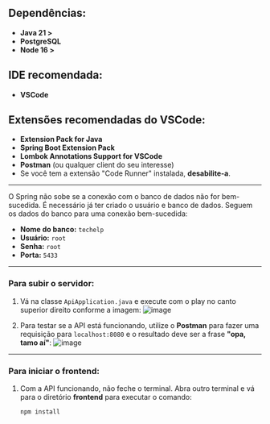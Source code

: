 ## Dependências:
- **Java 21 >**
- **PostgreSQL**
- **Node 16 >**

## IDE recomendada:
- **VSCode**

## Extensões recomendadas do VSCode:
- **Extension Pack for Java**
- **Spring Boot Extension Pack**
- **Lombok Annotations Support for VSCode**
- **Postman** (ou qualquer client do seu interesse)
- Se você tem a extensão "Code Runner" instalada, **desabilite-a**.

---

O Spring não sobe se a conexão com o banco de dados não for bem-sucedida. 
É necessário já ter criado o usuário e banco de dados. Seguem os dados do banco para uma conexão bem-sucedida:

- **Nome do banco:** `techelp`
- **Usuário:** `root`
- **Senha:** `root`
- **Porta:** `5433`

---

### Para subir o servidor:

1. Vá na classe `ApiApplication.java` e execute com o play no canto superior direito conforme a imagem:
   ![image](https://github.com/user-attachments/assets/56813761-137b-42cf-9097-1bf48357dc1e)

2. Para testar se a API está funcionando, utilize o **Postman** para fazer uma requisição para `localhost:8080` e o resultado deve ser a frase **"opa, tamo aí"**:
   ![image](https://github.com/user-attachments/assets/f6149847-5524-44aa-ae7b-5c9ef8fd4d8b)

---

### Para iniciar o frontend:

1. Com a API funcionando, não feche o terminal. Abra outro terminal e vá para o diretório **frontend** para executar o comando:

   ```bash
   npm install
